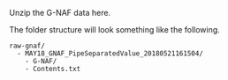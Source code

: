 Unzip the G-NAF data here.

The folder structure will look  something like the following.

```
raw-gnaf/
  - MAY18_GNAF_PipeSeparatedValue_20180521161504/
    - G-NAF/
    - Contents.txt
```
